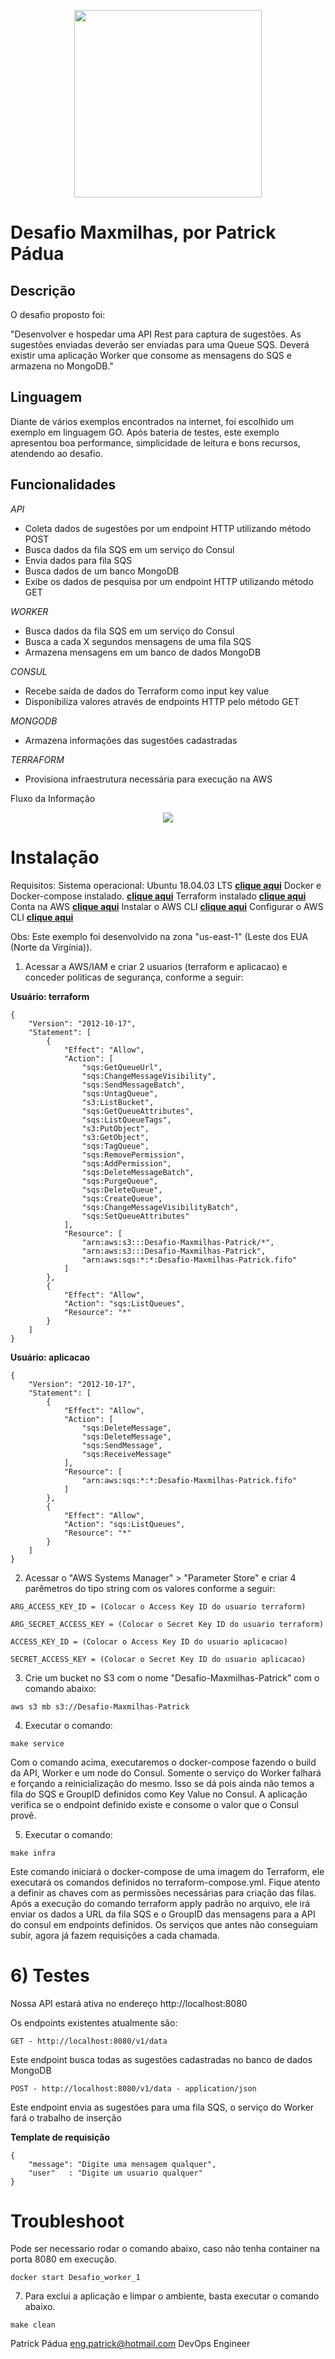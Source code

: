 <p align="center"> 
<img src="docs/thumb.png" width="300">
</p>

# Desafio Maxmilhas, por Patrick Pádua

## Descrição

O desafio proposto foi: 

"Desenvolver e hospedar uma API Rest para captura de sugestões. As sugestões enviadas deverão ser enviadas para uma Queue SQS. Deverá existir uma aplicação Worker que consome as mensagens do SQS e armazena no MongoDB."

## Linguagem

Diante de vários exemplos encontrados na internet, foi escolhido um exemplo em linguagem GO.
Após bateria de testes, este exemplo apresentou boa performance, simplicidade de leitura e bons recursos, atendendo ao desafio.

## Funcionalidades

*API*

* Coleta dados de sugestões por um endpoint HTTP utilizando método POST
* Busca dados da fila SQS em um serviço do Consul
* Envia dados para fila SQS
* Busca dados de um banco MongoDB
* Exibe os dados de pesquisa por um endpoint HTTP utilizando método GET

*WORKER*

* Busca dados da fila SQS em um serviço do Consul
* Busca a cada X segundos mensagens de uma fila SQS
* Armazena mensagens em um banco de dados MongoDB

*CONSUL*

* Recebe saída de dados do Terraform como input key value
* Disponibiliza valores através de endpoints HTTP pelo método GET

*MONGODB*

* Armazena informações das sugestões cadastradas

*TERRAFORM*

* Provisiona infraestrutura necessária para execução na AWS

Fluxo da Informação

<p align="center"> 
<img src="docs/diagram.png">
</p>

# Instalação

Requisitos: 
Sistema operacional:  Ubuntu 18.04.03 LTS  **[clique aqui](https://ubuntu.com/download)**
Docker e Docker-compose instalado.  **[clique aqui](https://docs.docker.com/)**
Terraform instalado  **[clique aqui](https://www.terraform.io/downloads.html)**
Conta na AWS **[clique aqui](https://aws.amazon.com/pt/)**
Instalar o AWS CLI **[clique aqui](https://docs.aws.amazon.com/pt_br/cli/latest/userguide/install-linux.html)**
Configurar o AWS CLI **[clique aqui](https://docs.aws.amazon.com/pt_br/cli/latest/userguide/cli-chap-configure.html)**

Obs: Este exemplo foi desenvolvido na  zona "us-east-1" (Leste dos EUA (Norte da Virgínia)). 

1) Acessar a AWS/IAM e criar 2 usuarios (terraform e aplicacao) e conceder politicas de segurança, conforme a seguir:

**Usuário: terraform**

```
{
    "Version": "2012-10-17",
    "Statement": [
        {
            "Effect": "Allow",
            "Action": [
                "sqs:GetQueueUrl",
                "sqs:ChangeMessageVisibility",
                "sqs:SendMessageBatch",
                "sqs:UntagQueue",
                "s3:ListBucket",
                "sqs:GetQueueAttributes",
                "sqs:ListQueueTags",
                "s3:PutObject",
                "s3:GetObject",
                "sqs:TagQueue",
                "sqs:RemovePermission",
                "sqs:AddPermission",
                "sqs:DeleteMessageBatch",
                "sqs:PurgeQueue",
                "sqs:DeleteQueue",
                "sqs:CreateQueue",
                "sqs:ChangeMessageVisibilityBatch",
                "sqs:SetQueueAttributes"
            ],
            "Resource": [
                "arn:aws:s3:::Desafio-Maxmilhas-Patrick/*",
                "arn:aws:s3:::Desafio-Maxmilhas-Patrick",
                "arn:aws:sqs:*:*:Desafio-Maxmilhas-Patrick.fifo"
            ]
        },
        {
            "Effect": "Allow",
            "Action": "sqs:ListQueues",
            "Resource": "*"
        }
    ]
}
```

**Usuário: aplicacao**

```
{
    "Version": "2012-10-17",
    "Statement": [
        {
            "Effect": "Allow",
            "Action": [
                "sqs:DeleteMessage",
                "sqs:DeleteMessage",
                "sqs:SendMessage",
                "sqs:ReceiveMessage"
            ],
            "Resource": [
                "arn:aws:sqs:*:*:Desafio-Maxmilhas-Patrick.fifo"
            ]
        },
        {
            "Effect": "Allow",
            "Action": "sqs:ListQueues",
            "Resource": "*"
        }
    ]
}
```

2) Acessar o "AWS Systems Manager" > "Parameter Store" e criar 4 parêmetros do tipo string com os valores conforme a seguir:
```
ARG_ACCESS_KEY_ID = (Colocar o Access Key ID do usuario terraform)

ARG_SECRET_ACCESS_KEY = (Colocar o Secret Key ID do usuario terraform)

ACCESS_KEY_ID = (Colocar o Access Key ID do usuario aplicacao)

SECRET_ACCESS_KEY = (Colocar o Secret Key ID do usuario aplicacao)
```
3) Crie um bucket no S3 com o nome "Desafio-Maxmilhas-Patrick" com o comando abaixo:

```
aws s3 mb s3://Desafio-Maxmilhas-Patrick
```

4) Executar o comando: 

```
make service
```

Com o comando acima, executaremos o docker-compose fazendo o build da API, Worker e um node do Consul. Somente o serviço do Worker falhará e forçando a reinicialização do mesmo. Isso se dá pois ainda não temos a fila do SQS e GroupID definidos como Key Value no Consul. A aplicação 
verifica se o endpoint definido existe e consome o valor que o Consul provê. 

5) Executar o comando: 

```
make infra
```

Este comando iniciará o docker-compose de uma imagem do Terraform, ele executará os comandos definidos no terraform-compose.yml. Fique atento a definir as chaves com as permissões necessárias para criação das filas.
Após a execução do comando terraform apply padrão no arquivo, ele irá enviar os dados a URL da fila SQS e o GroupID das mensagens para a API do consul em endpoints definidos. Os serviços que antes não conseguiam subir, agora já fazem requisições a cada chamada. 

# 6) Testes

Nossa API estará ativa no endereço http://localhost:8080

Os endpoints existentes atualmente são:

```
GET - http://localhost:8080/v1/data
```

Este endpoint busca todas as sugestões cadastradas no banco de dados MongoDB

```
POST - http://localhost:8080/v1/data - application/json
```

Este endpoint envia as sugestões para uma fila SQS, o serviço do Worker fará o trabalho de inserção

**Template de requisição**

```
{
	"message": "Digite uma mensagem qualquer",
	"user"   : "Digite um usuario qualquer"
}
```

# Troubleshoot

Pode ser necessario rodar o comando abaixo, caso não tenha container na porta 8080 em execução.

```
docker start Desafio_worker_1
```

7) Para exclui a aplicação e limpar o ambiente, basta executar o comando abaixo.

```
make clean
```
Patrick Pádua
eng.patrick@hotmail.com
DevOps Engineer